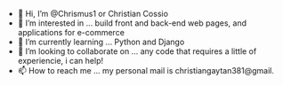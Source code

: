 - 👋 Hi, I’m @Chrismus1 or Christian Cossio
- 👀 I’m interested in ... build front and back-end web pages, and applications for e-commerce
- 🌱 I’m currently learning ... Python and Django
- 💞️ I’m looking to collaborate on ... any code that requires a little of experiencie, i can help!
- 📫 How to reach me ... my personal mail is christiangaytan381@gmail.

<!---
Chrismus1/Chrismus1 is a ✨ special ✨ repository because its `README.md` (this file) appears on your GitHub profile.
You can click the Preview link to take a look at your changes.
--->
